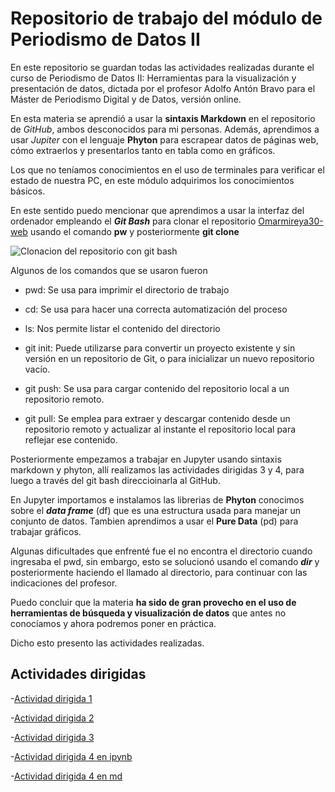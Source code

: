 # Repositorio de trabajo del módulo de Periodismo de Datos II

En este repositorio se guardan todas las actividades realizadas durante el curso de Periodismo de Datos II: Herramientas para la visualización y presentación de datos, dictada por el profesor Adolfo Antón Bravo para el Máster de Periodismo Digital y de Datos, versión online. 

En esta materia se aprendió a usar la **sintaxis Markdown** en el repositorio de *GitHub*, ambos desconocidos para mi personas. Además, aprendimos a usar *Jupiter* con el lenguaje **Phyton** para escrapear datos de páginas web, cómo extraerlos y presentarlos tanto en tabla como en gráficos. 

Los que no teníamos conocimientos en el uso de terminales para verificar el estado de nuestra PC, en este módulo adquirimos los conocimientos básicos.

En este sentido puedo mencionar que aprendimos a usar la interfaz del ordenador empleando el ***Git Bash*** para clonar el repositorio [Omarmireya30-web](https://nebrijas.github.io/Omarmireya30-web/) usando el comando **pw** y posteriormente **git clone**

![Clonacion del repositorio con git bash](final.jpg)

Algunos de los comandos que se usaron fueron

- pwd: Se usa para imprimir el directorio de trabajo

- cd: Se usa para hacer una correcta automatización del proceso

- ls: Nos permite listar el contenido del directorio 

- git init: Puede utilizarse para convertir un proyecto existente y sin versión en un repositorio de Git, o para inicializar un nuevo repositorio vacío.

- git push: Se usa para cargar contenido del repositorio local a un repositorio remoto.

- git pull: Se emplea para extraer y descargar contenido desde un repositorio remoto y actualizar al instante el repositorio local para reflejar ese contenido.

Posteriormente empezamos a trabajar en Jupyter usando sintaxis markdown y phyton, allí realizamos las actividades dirigidas 3 y 4, para luego a través del git bash direccioinarla al GitHub. 

En Jupyter importamos e instalamos las librerias de **Phyton** conocimos sobre el ***data frame*** (df) que es una estructura usada para manejar un conjunto de datos. Tambien aprendimos a usar el **Pure Data** (pd) para trabajar gráficos. 

Algunas dificultades que enfrenté fue el no encontra el directorio cuando ingresaba el pwd, sin embargo, esto se solucionó usando el comando ***dir*** y posteriormente haciendo el llamado al directorio, para continuar con las indicaciones del profesor.  



Puedo concluir que la materia **ha sido de gran provecho en el uso de herramientas de búsqueda y visualización de datos** que antes no conocíamos y ahora podremos poner en práctica. 

Dicho esto presento las actividades realizadas. 


## Actividades dirigidas 

-[Actividad dirigida 1](ad1.md)

-[Actividad dirigida 2](ad2.md)

-[Actividad dirigida 3](aad3..ipynb)

-[Actividad dirigida 4 en ipynb](add4.ipynb)

-[Actividad dirigida 4 en md](add4.md)
